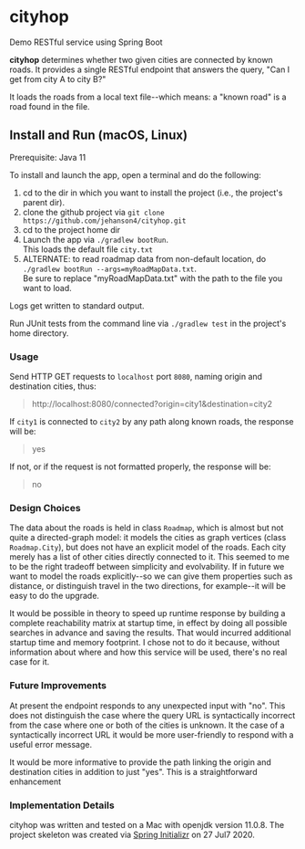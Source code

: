 # cityhop

Demo RESTful service using Spring Boot

**cityhop** determines whether two given cities are connected by known roads. It provides a single RESTful endpoint that answers the query, "Can I get from city A to city B?"

It loads the roads from a local text file--which means: a "known road" is a road found in the file. 

## Install and Run (macOS, Linux)

Prerequisite: Java 11

To install and launch the app, open a terminal and do the following:

1. cd to the dir in which you want to install the project (i.e., the project's parent dir).
2. clone the github project via `git clone https://github.com/jehanson4/cityhop.git`
3. cd to the project home dir
4. Launch the app via `./gradlew bootRun`.  
   This loads the default file `city.txt`
5. ALTERNATE: to read roadmap data from non-default location, do  
	`./gradlew bootRun --args=myRoadMapData.txt`.  
	Be sure to replace "myRoadMapData.txt" with the path to the file you want to load.
 
Logs get written to standard output.

Run JUnit tests from the command line via `./gradlew test` in the project's home directory.

### Usage

Send HTTP GET requests to `localhost` port `8080`, naming origin and destination cities, thus:

> http://localhost:8080/connected?origin=city1&destination=city2

If `city1` is connected to `city2` by any path along known roads, the response will be:

> yes

If not, or if the request is not formatted properly, the response will be:

> no

### Design Choices

The data about the roads is held in class `Roadmap`, which is almost but not quite a directed-graph model: it models the cities as graph vertices (class `Roadmap.City`), but does not have an explicit model of the roads. Each city merely has a list of other cities directly connected to it. This seemed to me to be the right tradeoff between simplicity and evolvability. If in future we want to model the roads explicitly--so we can give them properties such as distance, or distinguish travel in the two directions, for example--it will be easy to do the upgrade.

It would be possible in theory to speed up runtime response by building a complete reachability matrix at startup time, in effect by doing all possible searches in advance and saving the results. That would incurred  additional startup time and memory footprint. I chose not to do it because, without information about where and how this service will be used, there's no real case for it.
 
### Future Improvements

At present the endpoint responds to any unexpected input with "no". This does not distinguish the case where the query URL is syntactically incorrect from the case where one or both of the cities is unknown. It the case of a syntactically incorrect URL it would be more user-friendly to respond with a useful error message.
 
It would be more informative to provide the path linking the origin and destination cities in addition to just "yes". This is a straightforward enhancement


### Implementation Details 

cityhop was written and tested on a Mac with openjdk version 11.0.8. The project skeleton was created via [Spring Initializr](https://start.spring.io/) on 27 Jul7 2020.


